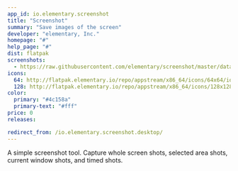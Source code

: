 ```yaml
---
app_id: io.elementary.screenshot
title: "Screenshot"
summary: "Save images of the screen"
developer: "elementary, Inc."
homepage: "#"
help_page: "#"
dist: flatpak
screenshots:
  - https://raw.githubusercontent.com/elementary/screenshot/master/data/screenshot.png
icons:
  64: http://flatpak.elementary.io/repo/appstream/x86_64/icons/64x64/io.elementary.screenshot.png
  128: http://flatpak.elementary.io/repo/appstream/x86_64/icons/128x128/io.elementary.screenshot.png
color:
  primary: "#4c158a"
  primary-text: "#fff"
price: 0
releases:

redirect_from: /io.elementary.screenshot.desktop/
---
```


<p>A simple screenshot tool. Capture whole screen shots, selected area shots, current window shots, and timed shots.</p>
